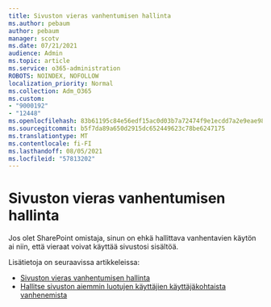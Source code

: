 ```yaml
---
title: Sivuston vieras vanhentumisen hallinta
ms.author: pebaum
author: pebaum
manager: scotv
ms.date: 07/21/2021
audience: Admin
ms.topic: article
ms.service: o365-administration
ROBOTS: NOINDEX, NOFOLLOW
localization_priority: Normal
ms.collection: Adm_O365
ms.custom:
- "9000192"
- "12448"
ms.openlocfilehash: 83b61195c84e56edf15ac0d03b7a72474f9e1ecdd7a2e9eae98bab59c16f1b02
ms.sourcegitcommit: b5f7da89a650d2915dc652449623c78be6247175
ms.translationtype: MT
ms.contentlocale: fi-FI
ms.lasthandoff: 08/05/2021
ms.locfileid: "57813202"
---
```

# <a name="manage-guest-expiration-for-a-site"></a>Sivuston vieras vanhentumisen hallinta

Jos olet SharePoint omistaja, sinun on ehkä hallittava vanhentavien käytön ai niin, että vieraat voivat käyttää sivustosi sisältöä.

Lisätietoja on seuraavissa artikkeleissa:

- [Sivuston vieras vanhentumisen hallinta](https://support.microsoft.com/office/manage-guest-expiration-for-a-site-25bee24f-42ad-4ee8-8402-4186eed74dea)
- [Hallitse sivuston aiemmin luotujen käyttäjien käyttäjäkohtaista vanhenemista](/sharepoint/dev/solution-guidance/manage-user-sharing-expiration)